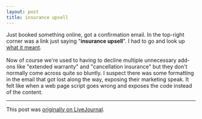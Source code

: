 ```yaml
---
layout: post
title: insurance upsell
---
```


<div class="entry-item s2-entrytext">Just booked something online, got a confirmation email. In the top-right corner was a link just saying "<b>insurance upsell</b>". I had to go and look up <a href="http://en.wikipedia.org/wiki/Up-selling" rel="nofollow">what it meant</a>.<br/><br/>Now of course we're used to having to decline multiple unnecessary add-ons like "extended warranty" and "cancellation insurance" but they don't normally come across quite so bluntly. I suspect there was some formatting in the email that got lost along the way, exposing their marketing speak. It felt like when a web page script goes wrong and exposes the code instead of the content.</div><p><hr></p><p>This post was <a href="http://ferkeltongs.livejournal.com/20024.html">originally on LiveJournal</a>.</p>